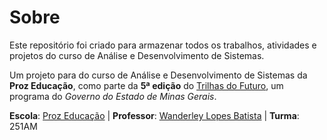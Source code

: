 # Sobre
Este repositório foi criado para armazenar todos os trabalhos, atividades e projetos do curso de Análise e Desenvolvimento de Sistemas. 

Um projeto para do curso de Análise e Desenvolvimento de Sistemas da **Proz Educação**, como parte da **5ª edição** do [Trilhas do Futuro](https://www.trilhasdefuturo.mg.gov.br/), um programa do _Governo do Estado de Minas Gerais_.

**Escola**: [Proz Educação](https://prozeducacao.com.br/) | **Professor**: [Wanderley Lopes Batista](https://capacidadevirtual.blogspot.com/p/curriculo-prof-wanderley_20.html) | **Turma**: 251AM
